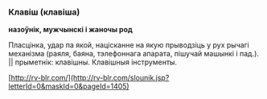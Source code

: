 ### Клавіш (клавіша)
**назоўнік, мужчынскі і жаночы род**

Пласцінка, удар па якой, націсканне на якую прыводзіць у рух рычагі механізма (раяля, баяна, тэлефоннага апарата, пішучай машынкі і пад.). || прыметнік: клавішны. Клавішныя інструменты.

<a rel="author">[http://rv-blr.com/](http://rv-blr.com/slounik.jsp?letterId=0&maskId=0&pageId=1405)</a>
